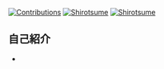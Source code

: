 [![Contributions](https://badgen.org/img/qiita/shirotsume/contributions?style=plastic)](https://qiita.com/shirotsume) [![Shirotsume](https://img.shields.io/endpoint?url=https%3A%2F%2Fatcoder-badges.now.sh%2Fapi%2Fatcoder%2Fjson%2FShirotsume)](https://atcoder.jp/users/Shirotsume) [![Shirotsume](https://img.shields.io/endpoint?url=https%3A%2F%2Fatcoder-badges.now.sh%2Fapi%2Fcodeforces%2Fjson%2FShirotsume)](https://codeforces.com/profile/Shirotsume)
## 自己紹介

- 
